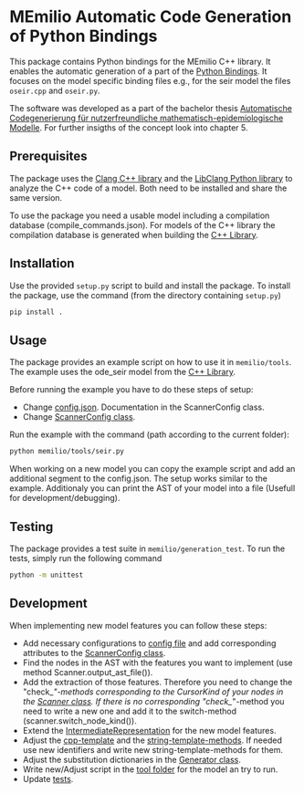 # MEmilio Automatic Code Generation of Python Bindings

This package contains Python bindings for the MEmilio C++ library. 
It enables the automatic generation of a part of the [Python Bindings](../memilio-simulation/README.md). It focuses on the model specific binding files e.g., for the seir model the files `oseir.cpp` and `oseir.py`.

The software was developed as a part of the bachelor thesis [Automatische Codegenerierung für nutzerfreundliche mathematisch-epidemiologische Modelle](https://elib.dlr.de/). For further insigths of the concept look into chapter 5.

## Prerequisites

The package uses the [Clang C++ library](https://clang.llvm.org/) and the [LibClang Python library](https://libclang.readthedocs.io/en/latest/index.html) to analyze the C++ code of a model. Both need to be installed and share the same version.

To use the package you need a usable model including a compilation database (compile_commands.json). For models of the C++ library the compilation database is generated when building the [C++ Library](../../cpp/README.md).

## Installation

Use the provided `setup.py` script to build and install the package. To install the package, use the command (from the directory containing `setup.py`)

```bash
pip install .
```

## Usage

The package provides an example script on how to use it in `memilio/tools`. The example uses the ode_seir model from the [C++ Library](../../cpp/models/ode_seir/README.md).

Before running the example you have to do these steps of setup:
- Change [config.json](./memilio/tools/config.json). Documentation in the ScannerConfig class.
- Change [ScannerConfig class](./memilio/generation/scanner_config.py).

Run the example with the command (path according to the current folder):

```bash
python memilio/tools/seir.py 
```

When working on a new model you can copy the example script and add an additional segment to the config.json. The setup works similar to the example. Additionaly you can print the AST of your model into a file (Usefull for development/debugging).

## Testing

The package provides a test suite in `memilio/generation_test`. To run the tests, simply run the following command

```bash
python -m unittest
```

## Development

When implementing new model features you can follow these steps:
- Add necessary configurations to [config file](./memilio/tools/config.json) and add corresponding attributes to the [ScannerConfig class](./memilio/generation/scanner_config.py).
- Find the nodes in the AST with the features you want to implement (use method Scanner.output_ast_file()).
- Add the extraction of those features. Therefore you need to change the "check_*"-methods corresponding to the CursorKind of your nodes in the [Scanner class](./memilio/generation/scanner.py). If there is no corresponding "check_*"-method you need to write a new one and add it to the switch-method (scanner.switch_node_kind()).
- Extend the [IntermediateRepresentation](./memilio/generation/intermediate_representation.py) for the new model features.
- Adjust the [cpp-template](./memilio//generation/template/template_cpp.txt) and the [string-template-methods](./memilio/generation/template/template_string.py). If needed use new identifiers and write new string-template-methods for them.
- Adjust the substitution dictionaries in the [Generator class](./memilio/generation/generator.py).
- Write new/Adjust script in the [tool folder](./memilio/tools/) for the model an try to run.
- Update [tests](./memilio/generation_test/).